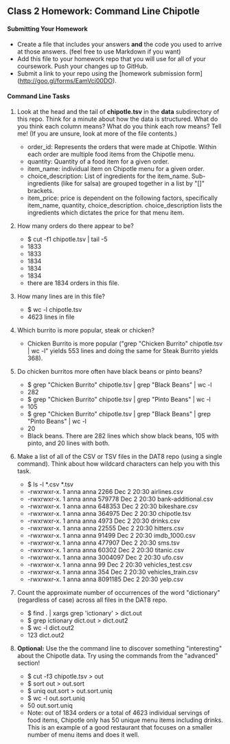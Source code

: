 ## Class 2 Homework: Command Line Chipotle

#### Submitting Your Homework

* Create a file that includes your answers **and** the code you used to arrive at those answers. (feel free to use Markdown if you want)
* Add this file to your homework repo that you will use for all of your coursework. Push your changes up to GitHub.
* Submit a link to your repo using the [homework submission form] (http://goo.gl/forms/EamVci00DO).

#### Command Line Tasks

1. Look at the head and the tail of **chipotle.tsv** in the **data** subdirectory of this repo. Think for a minute about how the data is structured. What do you think each column means? What do you think each row means? Tell me! (If you are unsure, look at more of the file contents.)
    * order_id: Represents the orders that were made at Chipotle. Within each order are multiple food items from the Chipotle menu. 
    * quantity: Quantity of a food item for a given order.
    * item_name: individual item on Chipotle menu for a given order.
    * choice_description:  List of ingredients for the item_name.  Sub-ingredients (like for salsa) are grouped together in a list by "[]" brackets.
    * item_price: price is dependent on the following factors, specifically item_name, quantity, choice_description.  choice_description lists the ingredients which dictates the price for that menu item.  
2. How many orders do there appear to be?
    * $ cut -f1 chipotle.tsv | tail -5
    * 1833
    * 1833
    * 1834
    * 1834
    * 1834
    * there are 1834 orders in this file.
3. How many lines are in this file?
    * $ wc -l chipotle.tsv 
    * 4623 lines in file
4. Which burrito is more popular, steak or chicken?
    * Chicken Burrito is more popular ("grep "Chicken Burrito" chipotle.tsv | wc -l" yields 553 lines and doing the same for Steak Burrito yields 368).
5. Do chicken burritos more often have black beans or pinto beans?
    * $ grep "Chicken Burrito" chipotle.tsv | grep "Black Beans" | wc -l
    *  282
    * $ grep "Chicken Burrito" chipotle.tsv | grep "Pinto Beans" | wc -l
    *  105
    * $ grep "Chicken Burrito" chipotle.tsv | grep "Black Beans" | grep "Pinto Beans" | wc -l
    *  20
    * Black beans. There are 282 lines which show black beans, 105 with pinto, and 20 lines with both.
6. Make a list of all of the CSV or TSV files in the DAT8 repo (using a single command). Think about how wildcard characters can help you with this task.
    * $ ls -l *.csv *.tsv
    * -rwxrwxr-x. 1 anna anna    2266 Dec  2 20:30 airlines.csv
    * -rwxrwxr-x. 1 anna anna  579778 Dec  2 20:30 bank-additional.csv
    * -rwxrwxr-x. 1 anna anna  648353 Dec  2 20:30 bikeshare.csv
    * -rwxrwxr-x. 1 anna anna  364975 Dec  2 20:30 chipotle.tsv
    * -rwxrwxr-x. 1 anna anna    4973 Dec  2 20:30 drinks.csv
    * -rwxrwxr-x. 1 anna anna   22555 Dec  2 20:30 hitters.csv
    * -rwxrwxr-x. 1 anna anna   91499 Dec  2 20:30 imdb_1000.csv
    * -rwxrwxr-x. 1 anna anna  477907 Dec  2 20:30 sms.tsv
    * -rwxrwxr-x. 1 anna anna   60302 Dec  2 20:30 titanic.csv
    * -rwxrwxr-x. 1 anna anna 3004097 Dec  2 20:30 ufo.csv
    * -rwxrwxr-x. 1 anna anna      99 Dec  2 20:30 vehicles_test.csv
    * -rwxrwxr-x. 1 anna anna     354 Dec  2 20:30 vehicles_train.csv
    * -rwxrwxr-x. 1 anna anna 8091185 Dec  2 20:30 yelp.csv

7. Count the approximate number of occurrences of the word "dictionary" (regardless of case) across all files in the DAT8 repo.
    * $ find . | xargs grep 'ictionary' > dict.out
    * $ grep ictionary dict.out > dict.out2
    * $ wc -l dict.out2
    * 123 dict.out2

8. **Optional:** Use the the command line to discover something "interesting" about the Chipotle data. Try using the commands from the "advanced" section!

    * $ cut -f3 chipotle.tsv > out
    * $ sort out > out.sort
    * $ uniq out.sort > out.sort.uniq
    * $ wc -l out.sort.uniq
    * 50 out.sort.uniq
    * Note: out of 1834 orders or a total of 4623 individual servings of food items, Chipotle only has 50 unique menu items including drinks.  This is an example of a good restaurant that focuses on a smaller number of menu items and does it well.  

<!---
-->
